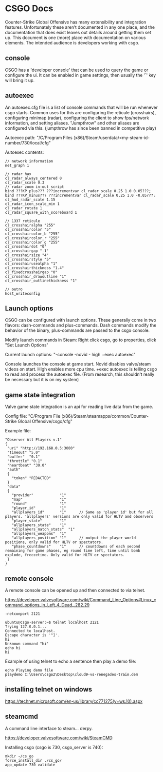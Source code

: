 CSGO Docs
=========


Counter-Strike Global Offensive has many extensibility and integration features. Unfortunately these aren't documented in any one place, and the documentation that does exist leaves out details around getting them set up. This document is one (more) place with documentation on various elements. The intended audience is developers working with csgo.


console
-------


CSGO has a 'developer console' that can be used to query the game or configure the ui. It can be enabled in game settings, then usually the '`' key will bring it up.


autoexec
--------

An autoexec.cfg file is a list of console commands that will be run whenever csgo starts. Common uses for this are configuring the reticule (crosshairs), configuring minimap (radar), configuring the client to show fps/network information, and setting aliases. "Jumpthrow" and other aliases are configured via this. (jumpthrow has since been banned in competitive play)


Autoexec path: "/C/Program Files (x86)/Steam/userdata/<my-steam-id-number/730/local/cfg"

Autoexec contents:

```
// network information
net_graph 1

// radar hax
cl_radar_always_centered 0
cl_radar_scale 0.3
// radar zoom in-out script
bind ???KP_plus??? ???incrementvar cl_radar_scale 0.25 1.0 0.05???;
bind ???KP_minus??? ???incrementvar cl_radar_scale 0.25 1.0 -0.05???;
cl_hud_radar_scale 1.15
cl_radar_icon_scale_min 1
cl_radar_rotate 1
cl_radar_square_with_scoreboard 1

// 1337 reticule
cl_crosshairalpha "255"
cl_crosshaircolor "5"
cl_crosshaircolor_b "255"
cl_crosshaircolor_r "255"
cl_crosshaircolor_g "255"
cl_crosshairdot "0"
cl_crosshairgap "-1"
cl_crosshairsize "4"
cl_crosshairstyle "5"
cl_crosshairusealpha "1"
cl_crosshairthickness "1.4"
cl_fixedcrosshairgap "0"
cl_crosshair_drawoutline "1"
cl_crosshair_outlinethickness "1"

// outro
host_writeconfig
```


Launch options
--------------


CSGO can be configured with launch options. These generally come in two flavors: dash-commands and plus-commands. Dash commands modify the behavior of the binary, plus-commands are passed to the csgo console.

Modify launch commands in Steam: Right click csgo, go to properties, click "Set Launch Options"

Current launch options: "-console -novid - high +exec autoexec"

Console launches the console at game start. Novid disables valve/steam videos on start. HIgh enables more cpu time. +exec autoexec is telling csgo to read and process the autoexec file. (From research, this shouldn't really be necessary but it is on my system)


game state integration
----------------------


Valve game state integration is an api for reading live data from the game.

Config file: "C/Program File (x86)/Steam/steamapps/common/Counter-Strike Global Offensive/csgo/cfg"


Example file:


```
"Observer All Players v.1"
{
 "uri" "http://192.168.0.5:3000"
 "timeout" "5.0"
 "buffer"  "0.1"
 "throttle" "0.1"
 "heartbeat" "30.0"
 "auth"
 {
   "token" "REDACTED"
 }
 "data"
 {
   "provider"            "1"
   "map"                 "1"
   "round"               "1"
   "player_id"           "1"
   "allplayers_id"       "1"      // Same as 'player_id' but for all players. 'allplayers' versions are only valid for HLTV and observers
   "player_state"        "1"      
   "allplayers_state"    "1"      
   "allplayers_match_stats"  "1"  
   "allplayers_weapons"  "1"      
   "allplayers_position" "1"      // output the player world positions, only valid for HLTV or spectators. 
   "phase_countdowns"    "1"      // countdowns of each second remaining for game phases, eg round time left, time until bomb explode, freezetime. Only valid for HLTV or spectators. 
 }
}
```





remote console
--------------



A remote console can be opened up and then connected to via telnet.

https://developer.valvesoftware.com/wiki/Command_Line_Options#Linux_command_options_in_Left_4_Dead_.282.29


```
-netconport 2121
```


```
ubuntu@csgo-server:~$ telnet localhost 2121
Trying 127.0.0.1...
Connected to localhost.
Escape character is '^]'.
hi
Unknown command "hi"
echo hi
hi 
```


Example of using telnet to echo a sentence then play a demo file:

```
echo Playing demo file
playdemo C:\Users\csgo2\Desktop\cloud9-vs-renegades-train.dem
```



installing telnet on windows
-----------------------------


https://technet.microsoft.com/en-us/library/cc771275(v=ws.10).aspx



steamcmd
---------

A command line interface to steam... derpy.

https://developer.valvesoftware.com/wiki/SteamCMD

Installing csgo (csgo is 730, csgo_server is 740):

```shell
mkdir ~/cs_go
force_install_dir ./cs_go/
app_update 730 validate
```




